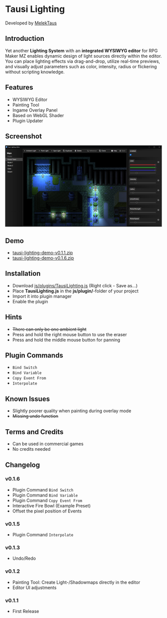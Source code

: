 # Tausi Lighting
Developed by [MelekTaus](https://github.com/themelektaus)

## Introduction
Yet another **Lighting System** with an **integrated WYSIWYG editor** for RPG Maker MZ enables dynamic design of light sources directly within the editor. You can place lighting effects via drag-and-drop, utilize real-time previews, and visually adjust parameters such as color, intensity, radius or flickering without scripting knowledge.

## Features
- WYSIWYG Editor
- Painting Tool
- Ingame Overlay Panel
- Based on WebGL Shader
- Plugin Updater

## Screenshot
![screenshots/editor-v0.0.9.png](https://raw.githubusercontent.com/themelektaus/rpgmz-lighting-plugin/refs/heads/main/screenshots/editor-v0.0.9.png)

## Demo
- [tausi-lighting-demo-v0.1.1.zip](https://raw.githubusercontent.com/themelektaus/rpgmz-lighting-plugin/refs/heads/main/tausi-lighting-demo-v0.1.1.zip)
- [tausi-lighting-demo-v0.1.6.zip](https://raw.githubusercontent.com/themelektaus/rpgmz-lighting-plugin/refs/heads/main/tausi-lighting-demo-v0.1.6.zip)

## Installation
- Download [js/plugins/TausiLighting.js](https://raw.githubusercontent.com/themelektaus/rpgmz-lighting-plugin/refs/heads/main/js/plugins/TausiLighting.js) (Right click - Save as...)
- Place **TausiLighting.js** in the **js/plugin/**-folder of your project
- Import it into plugin manager
- Enable the plugin

## Hints
- <del>There can only be one ambient light</del>
- Press and hold the right mouse button to use the eraser
- Press and hold the middle mouse button for panning

## Plugin Commands
- ```Bind Switch```
- ```Bind Variable```
- ```Copy Event From```
- ```Interpolate```

## Known Issues
- Slightly poorer quality when painting during overlay mode
- <del>Missing undo function</del>

## Terms and Credits
- Can be used in commercial games
- No credits needed

## Changelog

### v0.1.6
- Plugin Command ```Bind Switch```
- Plugin Command ```Bind Variable```
- Plugin Command ```Copy Event From```
- Interactive Fire Bowl (Example Preset)
- Offset the pixel position of Events

### v0.1.5
- Plugin Command ```Interpolate```

### v0.1.3
- Undo/Redo

### v0.1.2
- Painting Tool: Create Light-/Shadowmaps directly in the editor
- Editor UI adjustments

### v0.1.1
- First Release
